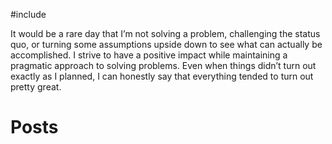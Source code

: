 #include

It would be a rare day that I’m not solving a problem, challenging the status quo, or turning some assumptions upside down to see what can actually be accomplished. I strive to have a positive impact while maintaining a pragmatic approach to solving problems. Even when things didn’t turn out exactly as I planned, I can honestly say that everything tended to turn out pretty great.

# Posts